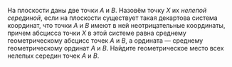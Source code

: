 На плоскости даны две точки $A$ и $B$. Назовём точку $X$ их
*нелепой серединой*, если на плоскости существует такая
декартова система координат, что точки $A$ и $B$ имеют в ней
неотрицательные координаты, причем абсцисса точки $X$
в этой системе равна среднему геометрическому абсцисс точек
$A$ и $B$, а ордината — среднему геометрическому ординат
$A$ и $B$. Найдите геометрическое место всех нелепых середин точек $A$ и $B$.